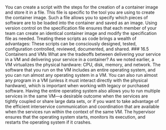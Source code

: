 You can create a script with the steps for the creation of a container image and store it in a file. This file is specific to the tool you are using to create the container image. Such a file allows you to specify which pieces of software are to be loaded into the container and saved as an image. Using version control on the specification file ensures that each member of your team can create an identical container image and modify the specification file as needed. Treating these scripts as code brings a wealth of advantages: These scripts can be consciously designed, tested, configuration controlled, reviewed, documented, and shared. ### 16.5 Containers and VMs What are the tradeoffs between delivering your service in a VM and delivering your service in a container? As we noted earlier, a VM virtualizes the physical hardware: CPU, disk, memory, and network. The software that you run on the VM includes an entire operating system, and you can run almost any operating system in a VM. You can also run almost any program in a VM (unless it must interact directly with the physical hardware), which is important when working with legacy or purchased software. Having the entire operating system also allows you to run multiple services in the same VM—a desirable outcome when the services are tightly coupled or share large data sets, or if you want to take advantage of the efficient interservice communication and coordination that are available when the services run within the context of the same VM. The hypervisor ensures that the operating system starts, monitors its execution, and restarts the operating system if it crashes.